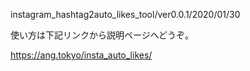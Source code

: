 instagram_hashtag2auto_likes_tool/ver0.0.1/2020/01/30

使い方は下記リンクから説明ページへどうぞ。

https://ang.tokyo/insta_auto_likes/
